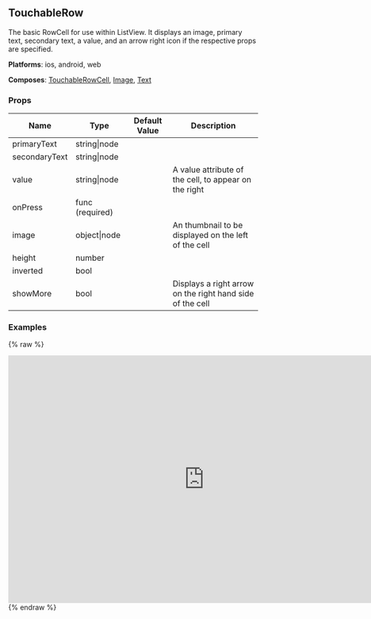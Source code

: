 ## TouchableRow 
 
The basic RowCell for use within ListView. It displays
an image, primary text, secondary text, a value,
and an arrow right icon if the respective props are
specified.

__Platforms__:  ios, android, web
 
 __Composes__: [TouchableRowCell](TouchableRowCell.md), [Image](Image.md), [Text](Text.md) 


### Props
Name | Type | Default Value | Description
--- | --- | --- | --- 
primaryText | string&#124;node |   | 
secondaryText | string&#124;node |   | 
value | string&#124;node |   | A value attribute of the cell, to appear on the right
onPress | func  (required) |   | 
image | object&#124;node |   | An thumbnail to be displayed on the left of the cell
height | number  |   | 
inverted | bool  |   | 
showMore | bool  |   | Displays a right arrow on the right hand side of the cell
 

### Examples
{% raw %}
<iframe
        width="790"
        height="500"
        frameborder="0"
        src="https://npmcdn.com/react-native-web-player@1.2.2/index.html#width=250&vendorComponents=%5B%5B%22panza%22%2C%20%22Panza%22%2C%20%22https%3A%2F%2Frawgit.com%2Fbmcmahen%2Fpanza%2Fdocs%2Fdocs%2Fassets%2Fpanza.web.js%22%5D%5D&code=%0A%20%20import%20%7B%0A%20%20%20%20Button%2C%0A%20%20%20%20Divider%2C%0A%20%20%20%20Base%2C%0A%20%20%20%20Text%0A%20%20%7D%20from%20'panza'%0A%20%20%0A%20%20const%20Examples%20%3D%20()%20%3D%3E%20%7B%0A%0A%20%20const%20%7B%0A%20%20%20%20TouchableRow%2C%0A%20%20%20%20InputGroup%0A%20%20%7D%20%3D%20Panza%0A%0A%20%20return%20%5B%0A%20%20%20%20%7B%0A%20%20%20%20%20%20title%3A%20'Touchable%20Row'%2C%0A%20%20%20%20%20%20render%3A%20()%20%3D%3E%20(%0A%20%20%20%20%20%20%20%20%3CInputGroup%3E%0A%20%20%20%20%20%20%20%20%20%20%3CTouchableRow%0A%20%20%20%20%20%20%20%20%20%20%20%20primaryText%3D'Primary%20Text'%0A%20%20%20%20%20%20%20%20%20%20%20%20secondaryText%3D'Secondary%20Text'%0A%20%20%20%20%20%20%20%20%20%20%20%20value%3D'Value'%0A%20%20%20%20%20%20%20%20%20%20%20%20onPress%3D%7Bnoop%7D%0A%20%20%20%20%20%20%20%20%20%20%2F%3E%0A%20%20%20%20%20%20%20%20%3C%2FInputGroup%3E%0A%20%20%20%20%20%20)%0A%20%20%20%20%7D%2C%0A%20%20%20%20%7B%0A%20%20%20%20%20%20title%3A%20'Touchable%20Row'%2C%0A%20%20%20%20%20%20render%3A%20()%20%3D%3E%20(%0A%20%20%20%20%20%20%20%20%3CInputGroup%3E%0A%20%20%20%20%20%20%20%20%20%20%3CTouchableRow%0A%20%20%20%20%20%20%20%20%20%20%20%20image%3D%7B%7B%20uri%3A%20'http%3A%2F%2Fplacehold.it%2F150x150'%20%7D%7D%0A%20%20%20%20%20%20%20%20%20%20%20%20primaryText%3D'Primary%20Text'%0A%20%20%20%20%20%20%20%20%20%20%20%20secondaryText%3D'Secondary%20Text'%0A%20%20%20%20%20%20%20%20%20%20%20%20value%3D'Value'%0A%20%20%20%20%20%20%20%20%20%20%20%20onPress%3D%7Bnoop%7D%0A%20%20%20%20%20%20%20%20%20%20%2F%3E%0A%20%20%20%20%20%20%20%20%3C%2FInputGroup%3E%0A%20%20%20%20%20%20)%0A%20%20%20%20%7D%0A%20%20%5D%0A%0A%7D%0A%0A%20%20%0A%20%20import%20%7B%0A%20%20%20%20ListView%0A%20%20%7D%20from%20'react-native'%0A%0A%20%20function%20noop()%20%7B%0A%20%20%20%20console.log('button%20pressed')%0A%20%20%7D%0A%0A%20%20const%20ds%20%3D%20new%20ListView.DataSource(%7B%0A%20%20%20%20rowHasChanged%3A%20(r1%2C%20r2)%20%3D%3E%20r1%20!%3D%3D%20r2%0A%20%20%7D)%0A%0A%20%20const%20Module%20%3D%20(%7B%20examples%20%7D)%20%3D%3E%20%7B%0A%0A%20%20%20%20const%20datas%20%3D%20ds.cloneWithRows(examples)%0A%0A%20%20%20%20return%20(%0A%20%20%20%20%20%20%3CBase%0A%20%20%20%20%20%20%20%20Component%3D%7BListView%7D%0A%20%20%20%20%20%20%20%20dataSource%3D%7Bdatas%7D%0A%20%20%20%20%20%20%20%20renderRow%3D%7B(row)%20%3D%3E%20(%0A%20%20%20%20%20%20%20%20%20%20%3CBase%20py%3D%7B2%7D%3E%0A%20%20%20%20%20%20%20%20%20%20%20%20%3CBase%20px%3D%7B2%7D%3E%0A%20%20%20%20%20%20%20%20%20%20%20%20%20%20%3CText%20mb%3D%7B1%7D%20bold%3E%7Brow.title%7D%3C%2FText%3E%0A%20%20%20%20%20%20%20%20%20%20%20%20%3C%2FBase%3E%0A%20%20%20%20%20%20%20%20%20%20%20%20%3CBase%20%7B...row.props%7D%3E%0A%20%20%20%20%20%20%20%20%20%20%20%20%20%20%7Brow.render()%7D%0A%20%20%20%20%20%20%20%20%20%20%20%20%3C%2FBase%3E%0A%20%20%20%20%20%20%20%20%20%20%3C%2FBase%3E%0A%20%20%20%20%20%20%20%20)%7D%0A%20%20%20%20%20%20%20%20renderSeparator%3D%7B(a%2C%20b)%20%3D%3E%20%3CDivider%20key%3D%7Ba%20%2B%20b%7D%20%2F%3E%7D%0A%20%20%20%20%20%20%2F%3E%0A%20%20%20%20)%0A%20%20%7D%0A%0A%20%20const%20App%20%3D%20()%20%3D%3E%20%3CModule%20examples%3D%7BExamples()%7D%20%2F%3E%0A%0A%20%20ReactNative.AppRegistry.registerComponent('App'%2C%20()%20%3D%3E%20App)%0A"
></iframe>
  {% endraw %}
